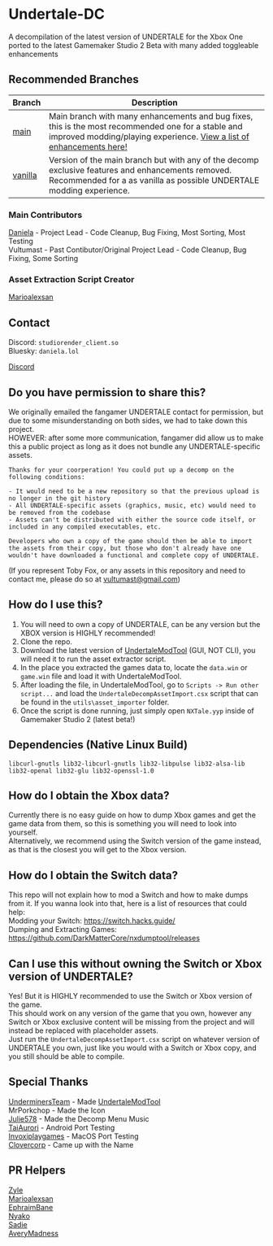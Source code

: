 # Undertale-DC

A decompilation of the latest version of UNDERTALE for the Xbox One ported to the latest Gamemaker Studio 2 Beta with many added toggleable enhancements<br>

## Recommended Branches
Branch | Description
--------|--------
[main](https://github.com/danielah05/UndertaleDecomp/tree/main) | Main branch with many enhancements and bug fixes, this is the most recommended one for a stable and improved modding/playing experience. [View a list of enhancements here!](https://github.com/danielah05/UndertaleDecomp/blob/main/ENHANCEMENTS.md)
[vanilla](https://github.com/danielah05/UndertaleDecomp/tree/vanilla) | Version of the main branch but with any of the decomp exclusive features and enhancements removed. Recommended for a as vanilla as possible UNDERTALE modding experience.

### Main Contributors
[Daniela](https://bsky.app/profile/daniela.lol) - Project Lead - Code Cleanup, Bug Fixing, Most Sorting, Most Testing<br>
Vultumast - Past Contibutor/Original Project Lead - Code Cleanup, Bug Fixing, Some Sorting

### Asset Extraction Script Creator
[Marioalexsan](https://github.com/Marioalexsan)

## Contact
Discord: ``studiorender_client.so``<br>
Bluesky: ``daniela.lol``

[Discord](https://discord.gg/sfQmY89m9n)<br>
## Do you have permission to share this?
We originally emailed the fangamer UNDERTALE contact for permission, but due to some misunderstanding on both sides, we had to take down this project.<br>
HOWEVER: after some more communication, fangamer did allow us to make this a public project as long as it does not bundle any UNDERTALE-specific assets.
```
Thanks for your coorperation! You could put up a decomp on the following conditions:

- It would need to be a new repository so that the previous upload is no longer in the git history
- All UNDERTALE-specific assets (graphics, music, etc) would need to be removed from the codebase
- Assets can't be distributed with either the source code itself, or included in any compiled executables, etc.

Developers who own a copy of the game should then be able to import the assets from their copy, but those who don't already have one wouldn't have downloaded a functional and complete copy of UNDERTALE.
```
(If you represent Toby Fox, or any assets in this repository and need to contact me, please do so at vultumast@gmail.com)

## How do I use this?
1. You will need to own a copy of UNDERTALE, can be any version but the XBOX version is HIGHLY recommended!<br>
2. Clone the repo.
3. Download the latest version of [UndertaleModTool](https://github.com/UnderminersTeam/UndertaleModTool) (GUI, NOT CLI), you will need it to run the asset extractor script.<br>
4. In the place you extracted the games data to, locate the ``data.win`` or ``game.win`` file and load it with UndertaleModTool.<br>
5. After loading the file, in UndertaleModTool, go to ``Scripts -> Run other script...`` and load the ``UndertaleDecompAssetImport.csx`` script that can be found in the ``utils\asset_importer`` folder.<br>
6. Once the script is done running, just simply open ``NXTale.yyp`` inside of Gamemaker Studio 2 (latest beta!)

## Dependencies (Native Linux Build)
```libcurl-gnutls lib32-libcurl-gnutls lib32-libpulse lib32-alsa-lib lib32-openal lib32-glu lib32-openssl-1.0```

## How do I obtain the Xbox data?
Currently there is no easy guide on how to dump Xbox games and get the game data from them, so this is something you will need to look into yourself.<br>
Alternatively, we recommend using the Switch version of the game instead, as that is the closest you will get to the Xbox version.

## How do I obtain the Switch data?
This repo will not explain how to mod a Switch and how to make dumps from it. If you wanna look into that, here is a list of resources that could help:<br>
Modding your Switch: https://switch.hacks.guide/<br>
Dumping and Extracting Games: https://github.com/DarkMatterCore/nxdumptool/releases

## Can I use this without owning the Switch or Xbox version of UNDERTALE?
Yes! But it is HIGHLY recommended to use the Switch or Xbox version of the game.<br>
This should work on any version of the game that you own, however any Switch or Xbox exclusive content will be missing from the project and will instead be replaced with placeholder assets.<br>
Just run the ``UndertaleDecompAssetImport.csx`` script on whatever version of UNDERTALE you own, just like you would with a Switch or Xbox copy, and you still should be able to compile.

## Special Thanks
[UnderminersTeam](https://github.com/UnderminersTeam) - Made [UndertaleModTool](https://github.com/UnderminersTeam/UndertaleModTool)<br>
MrPorkchop - Made the Icon<br>
[Julie578](https://twitter.com/chromadeline) - Made the Decomp Menu Music<br>
[TaiAurori](https://devkats.club) - Android Port Testing<br>
[Invoxiplaygames](https://ipg.pw/) - MacOS Port Testing<br>
[Clovercorp](https://twitter.com/silverparasoul) - Came up with the Name 

## PR Helpers
[Zyle](https://zyle.dev/)<br>
[Marioalexsan](https://github.com/Marioalexsan)<br>
[EphraimBane](https://github.com/EphraimBane)<br>
[Nyako](https://github.com/NyakoFox)<br>
[Sadie](https://github.com/zulc22)<br>
[AveryMadness](https://github.com/AveryMadness)
